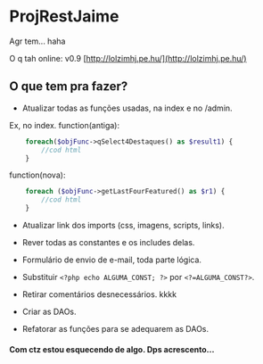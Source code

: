 
# ProjRestJaime

Agr tem... haha

O q tah online: v0.9 [http://lolzimhj.pe.hu/](http://lolzimhj.pe.hu/)



## O que tem pra fazer? 


- Atualizar todas as funções usadas, na index e no /admin.

Ex, no index. 
function(antiga): 
```php
	foreach($objFunc->qSelect4Destaques() as $result1) { 
		//cod html
	}
```	

function(nova):
```php
	foreach ($objFunc->getLastFourFeatured() as $r1) {
		//cod html
	}
```


- Atualizar link dos imports (css, imagens, scripts, links).

- Rever todas as constantes e os includes delas.

- Formulário de envio de e-mail, toda parte lógica.

- Substituir `<?php echo ALGUMA_CONST; ?>` por `<?=ALGUMA_CONST?>`.

- Retirar comentários desnecessários. kkkk 

- Criar as DAOs.

- Refatorar as funções para se adequarem as DAOs.

#### Com ctz estou esquecendo de algo. Dps acrescento... 
